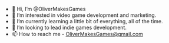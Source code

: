 - 👋 Hi, I’m @OliverMakesGames
- 👀 I’m interested in video game development and marketing.
- 🌱 I’m currently learning a little bit of everything, all of the time.
- 💞️ I’m looking to lead indie games development.
- 📫 How to reach me - OliverMakesGames@gmail.com
